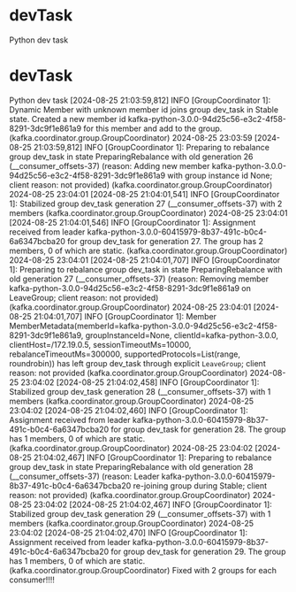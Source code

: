 # devTask
Python dev task
# devTask
Python dev task
[2024-08-25 21:03:59,812] INFO [GroupCoordinator 1]: Dynamic Member with unknown member id joins group dev_task in Stable state. Created a new member id kafka-python-3.0.0-94d25c56-e3c2-4f58-8291-3dc9f1e861a9 for this member and add to the group. (kafka.coordinator.group.GroupCoordinator)
2024-08-25 23:03:59 [2024-08-25 21:03:59,812] INFO [GroupCoordinator 1]: Preparing to rebalance group dev_task in state PreparingRebalance with old generation 26 (__consumer_offsets-37) (reason: Adding new member kafka-python-3.0.0-94d25c56-e3c2-4f58-8291-3dc9f1e861a9 with group instance id None; client reason: not provided) (kafka.coordinator.group.GroupCoordinator)
2024-08-25 23:04:01 [2024-08-25 21:04:01,541] INFO [GroupCoordinator 1]: Stabilized group dev_task generation 27 (__consumer_offsets-37) with 2 members (kafka.coordinator.group.GroupCoordinator)
2024-08-25 23:04:01 [2024-08-25 21:04:01,546] INFO [GroupCoordinator 1]: Assignment received from leader kafka-python-3.0.0-60415979-8b37-491c-b0c4-6a6347bcba20 for group dev_task for generation 27. The group has 2 members, 0 of which are static. (kafka.coordinator.group.GroupCoordinator)
2024-08-25 23:04:01 [2024-08-25 21:04:01,707] INFO [GroupCoordinator 1]: Preparing to rebalance group dev_task in state PreparingRebalance with old generation 27 (__consumer_offsets-37) (reason: Removing member kafka-python-3.0.0-94d25c56-e3c2-4f58-8291-3dc9f1e861a9 on LeaveGroup; client reason: not provided) (kafka.coordinator.group.GroupCoordinator)
2024-08-25 23:04:01 [2024-08-25 21:04:01,707] INFO [GroupCoordinator 1]: Member MemberMetadata(memberId=kafka-python-3.0.0-94d25c56-e3c2-4f58-8291-3dc9f1e861a9, groupInstanceId=None, clientId=kafka-python-3.0.0, clientHost=/172.19.0.5, sessionTimeoutMs=10000, rebalanceTimeoutMs=300000, supportedProtocols=List(range, roundrobin)) has left group dev_task through explicit `LeaveGroup`; client reason: not provided (kafka.coordinator.group.GroupCoordinator)
2024-08-25 23:04:02 [2024-08-25 21:04:02,458] INFO [GroupCoordinator 1]: Stabilized group dev_task generation 28 (__consumer_offsets-37) with 1 members (kafka.coordinator.group.GroupCoordinator)
2024-08-25 23:04:02 [2024-08-25 21:04:02,460] INFO [GroupCoordinator 1]: Assignment received from leader kafka-python-3.0.0-60415979-8b37-491c-b0c4-6a6347bcba20 for group dev_task for generation 28. The group has 1 members, 0 of which are static. (kafka.coordinator.group.GroupCoordinator)
2024-08-25 23:04:02 [2024-08-25 21:04:02,467] INFO [GroupCoordinator 1]: Preparing to rebalance group dev_task in state PreparingRebalance with old generation 28 (__consumer_offsets-37) (reason: Leader kafka-python-3.0.0-60415979-8b37-491c-b0c4-6a6347bcba20 re-joining group during Stable; client reason: not provided) (kafka.coordinator.group.GroupCoordinator)
2024-08-25 23:04:02 [2024-08-25 21:04:02,467] INFO [GroupCoordinator 1]: Stabilized group dev_task generation 29 (__consumer_offsets-37) with 1 members (kafka.coordinator.group.GroupCoordinator)
2024-08-25 23:04:02 [2024-08-25 21:04:02,470] INFO [GroupCoordinator 1]: Assignment received from leader kafka-python-3.0.0-60415979-8b37-491c-b0c4-6a6347bcba20 for group dev_task for generation 29. The group has 1 members, 0 of which are static. (kafka.coordinator.group.GroupCoordinator)
Fixed with 2 groups for each consumer!!!!